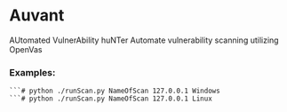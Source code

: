 # Auvant
AUtomated VulnerAbility huNTer
Automate vulnerability scanning utilizing OpenVas
### Examples:
```# python ./runScan.py NameOfScan 127.0.0.1 Standard
```# python ./runScan.py NameOfScan 127.0.0.1 Windows
```# python ./runScan.py NameOfScan 127.0.0.1 Linux
